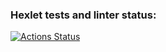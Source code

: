 ### Hexlet tests and linter status:
[![Actions Status](https://github.com/drresist/rails-project-lvl1/workflows/hexlet-check/badge.svg)](https://github.com/drresist/rails-project-lvl1/actions)